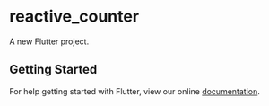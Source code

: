 # reactive_counter

A new Flutter project.

## Getting Started

For help getting started with Flutter, view our online
[documentation](https://flutter.io/).
